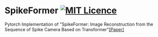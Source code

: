 # SpikeFormer [![MIT Licence](https://badges.frapsoft.com/os/mit/mit.svg?v=103)](https://opensource.org/licenses/mit-license.php)
Pytorch Implementation of "SpikeFormer: Image Reconstruction from the Sequence of Spike Camera Based on Transformer"[[Paper]](https://arxiv.org/abs/1712.00080)
